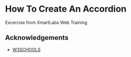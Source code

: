 # How To Create An Accordion

Excercise from XmartLabs Web Training


## Acknowledgements

 - [W3SCHOOLS](https://www.w3schools.com/howto/howto_js_accordion.asp)

